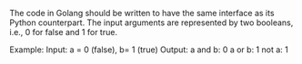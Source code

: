 The code in Golang should be written to have the same interface as its Python counterpart. The input arguments are represented by two booleans, i.e., 0 for false and 1 for true.

Example:
Input: a = 0 (false), b= 1 (true)
Output:
a and b: 0
a or b: 1
not a: 1

